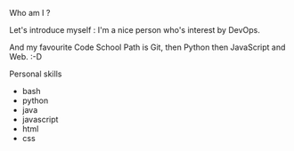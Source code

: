 Who am I ?

Let's introduce myself : I'm a nice person who's interest by DevOps.

And my favourite Code School Path is Git, then Python then JavaScript and Web. :-D

Personal skills
* bash
* python
* java
* javascript
* html
* css